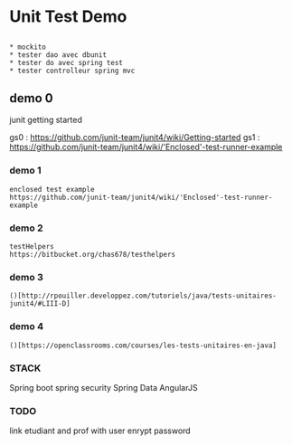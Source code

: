 # Unit Test Demo

##
	* mockito
	* tester dao avec dbunit
	* tester do avec spring test
	* tester controlleur spring mvc
 
## demo 0 

junit getting started

gs0 : https://github.com/junit-team/junit4/wiki/Getting-started
gs1 : https://github.com/junit-team/junit4/wiki/'Enclosed'-test-runner-example

### demo 1

	enclosed test example
	https://github.com/junit-team/junit4/wiki/'Enclosed'-test-runner-example
	
### demo 2

	testHelpers
	https://bitbucket.org/chas678/testhelpers

### demo 3

	()[http://rpouiller.developpez.com/tutoriels/java/tests-unitaires-junit4/#LIII-D]

### demo 4

	()[https://openclassrooms.com/courses/les-tests-unitaires-en-java]
	
### STACK

Spring boot
spring security
Spring Data
AngularJS

### TODO

link etudiant and prof with user
enrypt password
